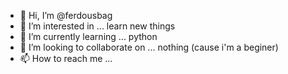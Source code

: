 - 👋 Hi, I’m @ferdousbag  
- 👀 I’m interested in ... learn new things
- 🌱 I’m currently learning ... python
- 💞️ I’m looking to collaborate on ... nothing (cause i'm a beginer)
- 📫 How to reach me ...

<!---
ferdousbag/ferdousbag 
--->
